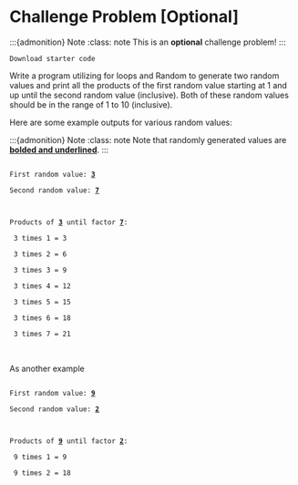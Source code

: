 # Challenge Problem [Optional]

:::{admonition} Note
:class: note
This is an **optional** challenge problem!
:::

`Download starter code`

Write a program utilizing for loops and Random to generate two random values and print all the products of the first random value starting at 1 and up until the second random value (inclusive). Both of these random values should be in the range of 1 to 10 (inclusive).

Here are some example outputs for various random values:

:::{admonition} Note
:class: note
Note that randomly generated values are <ins>**bolded and underlined**</ins>.
:::

<code>
First random value: <b><u>3</u></b><br />
Second random value: <b><u>7</u></b><br />
<br />
Products of <b><u>3</u></b> until factor <b><u>7</u></b>:<br />
&nbsp;3 times 1 = 3<br />
&nbsp;3 times 2 = 6<br />
&nbsp;3 times 3 = 9<br />
&nbsp;3 times 4 = 12<br />
&nbsp;3 times 5 = 15<br />
&nbsp;3 times 6 = 18<br />
&nbsp;3 times 7 = 21<br />
</code>
  
\
As another example  

<code>
First random value: <b><u>9</u></b><br />
Second random value: <b><u>2</u></b><br />
<br />
Products of <b><u>9</u></b> until factor <b><u>2</u></b>:<br />
&nbsp;9 times 1 = 9<br />
&nbsp;9 times 2 = 18<br />
</code>